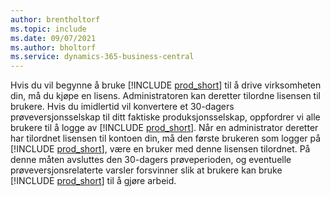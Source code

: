 ```yaml
---
author: brentholtorf
ms.topic: include
ms.date: 09/07/2021
ms.author: bholtorf
ms.service: dynamics-365-business-central
---
```

Hvis du vil begynne å bruke [!INCLUDE [prod_short](../includes/prod_short.md)] til å drive virksomheten din, må du kjøpe en lisens. Administratoren kan deretter tilordne lisensen til brukere. Hvis du imidlertid vil konvertere et 30-dagers prøveversjonsselskap til ditt faktiske produksjonsselskap, oppfordrer vi alle brukere til å logge av [!INCLUDE [prod_short](../includes/prod_short.md)]. Når en administrator deretter har tilordnet lisensen til kontoen din, må den første brukeren som logger på [!INCLUDE [prod_short](../includes/prod_short.md)], være en bruker med denne lisensen tilordnet. På denne måten avsluttes den 30-dagers prøveperioden, og eventuelle prøveversjonsrelaterte varsler forsvinner slik at brukere kan bruke [!INCLUDE [prod_short](../includes/prod_short.md)] til å gjøre arbeid.
